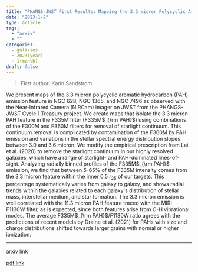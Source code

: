 ```yaml
---
title: "PHANGS-JWST First Results: Mapping the 3.3 micron Polycyclic Aromatic Hydrocarbon Vibrational Band in Nearby Galaxies with NIRCam Medium Bands"
date: "2023-1-2"
type: article
tags:
  - "arxiv"
  - ""
categories:
  - galaxies
  - 2023(year)
  - 1(month)
draft: false
---
```


> First author: Karin Sandstrom

 We present maps of the 3.3 micron polycyclic aromatic hydrocarbon (PAH)
emission feature in NGC 628, NGC 1365, and NGC 7496 as observed with the
Near-Infrared Camera (NIRCam) imager on JWST from the PHANGS-JWST Cycle 1
Treasury project. We create maps that isolate the 3.3 micron PAH feature in the
F335M filter (F335M$_{\rm PAH}$) using combinations of the F300M and F360M
filters for removal of starlight continuum. This continuum removal is
complicated by contamination of the F360M by PAH emission and variations in the
stellar spectral energy distribution slopes between 3.0 and 3.6 micron. We
modify the empirical prescription from Lai et al. (2020) to remove the
starlight continuum in our highly resolved galaxies, which have a range of
starlight- and PAH-dominated lines-of-sight. Analyzing radially binned profiles
of the F335M$_{\rm PAH}$ emission, we find that between 5-65% of the F335M
intensity comes from the 3.3 micron feature within the inner 0.5 $r_{25}$ of
our targets. This percentage systematically varies from galaxy to galaxy, and
shows radial trends within the galaxies related to each galaxy's distribution
of stellar mass, interstellar medium, and star formation. The 3.3 micron
emission is well correlated with the 11.3 micron PAH feature traced with the
MIRI F1130W filter, as is expected, since both features arise from C-H
vibrational modes. The average F335M$_{\rm PAH}$/F1130W ratio agrees with the
predictions of recent models by Draine et al. (2021) for PAHs with size and
charge distributions shifted towards larger grains with normal or higher
ionization.

---
[arxiv link](http://arxiv.org/abs/2301.00854v1)

[pdf link](http://arxiv.org/pdf/2301.00854v1)